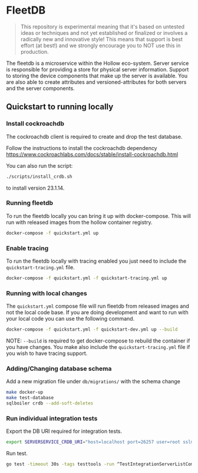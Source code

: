 # FleetDB

> This repository is experimental meaning that it's based on untested ideas or techniques and not yet established or finalized or involves a radically new and innovative style!
> This means that support is best effort (at best!) and we strongly encourage you to NOT use this in production.

The fleetdb is a microservice within the Hollow eco-system. Server service is responsible for providing a store for physical server information. Support to storing the device components that make up the server is available. You are also able to create attributes and versioned-attributes for both servers and the server components.

## Quickstart to running locally

### Install cockroachdb

The cockroachdb client is required to create and drop the test database.

Follow the instructions to install the cockroachdb dependency https://www.cockroachlabs.com/docs/stable/install-cockroachdb.html

You can also run the script:
```bash
./scripts/install_crdb.sh
```
to install version 23.1.14.

### Running fleetdb

To run the fleetdb locally you can bring it up with docker-compose. This will run with released images from the hollow container registry.

```bash
docker-compose -f quickstart.yml up
```
### Enable tracing

To run the fleetdb locally with tracing enabled you just need to include the `quickstart-tracing.yml` file.

```bash
docker-compose -f quickstart.yml -f quickstart-tracing.yml up
```

### Running with local changes

The `quickstart.yml` compose file will run fleetdb from released images and not the local code base. If you are doing development and want to run with your local code you can use the following command.

```bash
docker-compose -f quickstart.yml -f quickstart-dev.yml up --build
```

NOTE: `--build` is required to get docker-compose to rebuild the container if you have changes. You make also include the `quickstart-tracing.yml` file if you wish to have tracing support.


### Adding/Changing database schema

Add a new migration file under `db/migrations/` with the schema change

```bash
make docker-up
make test-database
sqlboiler crdb --add-soft-deletes
```

### Run individual integration tests

Export the DB URI required for integration tests.

```bash
export SERVERSERVICE_CRDB_URI="host=localhost port=26257 user=root sslmode=disable dbname=serverservice_test"
```

Run test.

```bash
go test -timeout 30s -tags testtools -run ^TestIntegrationServerListComponents$ github.com/metal-toolbox/fleetdb/pkg/api/v1 -v
```
